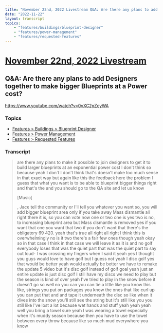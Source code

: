 ```yaml
---
title: "November 22nd, 2022 Livestream Q&A: Are there any plans to add Designers together to make bigger Blueprints at a Power cost?"
date: "2022-11-22"
layout: transcript
topics:
    - "features/buildings/blueprint-designer"
    - "features/power-management"
    - "features/requested-features"
---
```

# [November 22nd, 2022 Livestream](../2022-11-22.md)
## Q&A: Are there any plans to add Designers together to make bigger Blueprints at a Power cost?
https://www.youtube.com/watch?v=0vXC2pZcyWA

### Topics
* [Features > Buildings > Blueprint Designer](../topics/features/buildings/blueprint-designer.md)
* [Features > Power Management](../topics/features/power-management.md)
* [Features > Requested Features](../topics/features/requested-features.md)

### Transcript

> are there any plans to make it possible to join designers to get it to build larger blueprints at an exponential power cost I don't think so because yeah I don't I don't think that's doesn't make too much sense in that exact way but again like this the feedback here the problem I guess that what you want is to be able to blueprint bigger things right and that's the and you should go to the QA site and let us know
>
> [Music]
>
>, Jace tell the community or I'll tell you whatever you want so, you will add bigger blueprint area only if you take away Mass dismantle all right there it is, so you can vote now one or two one is yes two is no, to increasing blueprint area but Mass dismantle is removed yes if you want that one you want that two if you don't want that there's the obligatory 69 420. yeah that's true all right all right I think this is overwhelmingly no is it two there's a fair few ones though yeah okay so in that case I think in that case we will leave it as it is and no golf everybody loses that was the quiet part that was the quiet part to say out loud- I was crossing my fingers when I said it yeah yes I thought you guys would love to have golf but I guess not yeah I disc golf yes that would be better yeah would actually be better we have to remake the update 5 video but it's disc golf instead of golf goal yeah just an entire update is just disc golf I still have my discs we need to play but the season is kind of over yeah I've tried to play in the snow before it doesn't go so well no you can you can tie a little like you know this like, strings you put on packages you know the ones that like curl up you can put that and and tape it underneath the disc so like when it dives into the snow you'll still see the string but it's still like you you still like I've lost a lot because wet hands and stuff yeah yeah yeah well you bring a towel sure yeah I was wearing a towel especially when it's muddy season because then you have to use the towel between every throw because like so much mud everywhere you know
